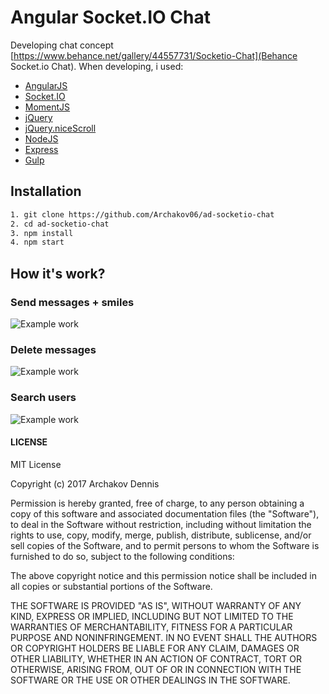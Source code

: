 # Angular Socket.IO Chat

Developing chat concept [https://www.behance.net/gallery/44557731/Socketio-Chat](Behance Socket.io Chat). When developing, i used:

* [AngularJS](http://angularjs.org)
* [Socket.IO](http://socket.io)
* [MomentJS](https://momentjs.com/)
* [jQuery](https://jquery.com/)
* [jQuery.niceScroll](https://github.com/inuyaksa/jquery.nicescroll)
* [NodeJS](http://nodejs.org)
* [Express](http://expressjs.com)
* [Gulp](http://gulpjs.com)

## Installation

```bash
1. git clone https://github.com/Archakov06/ad-socketio-chat
2. cd ad-socketio-chat
3. npm install
4. npm start
```

## How it's work?

### Send messages + smiles
![Example work](https://archakov.im/uploads/ad-socketio-chat-1.gif)


### Delete messages
![Example work](https://archakov.im/uploads/ad-socketio-chat-2.gif)

### Search users

![Example work](https://archakov.im/uploads/ad-socketio-chat-3.gif)

#### LICENSE

MIT License

Copyright (c) 2017 Archakov Dennis

Permission is hereby granted, free of charge, to any person obtaining a copy
of this software and associated documentation files (the "Software"), to deal
in the Software without restriction, including without limitation the rights
to use, copy, modify, merge, publish, distribute, sublicense, and/or sell
copies of the Software, and to permit persons to whom the Software is
furnished to do so, subject to the following conditions:

The above copyright notice and this permission notice shall be included in all
copies or substantial portions of the Software.

THE SOFTWARE IS PROVIDED "AS IS", WITHOUT WARRANTY OF ANY KIND, EXPRESS OR
IMPLIED, INCLUDING BUT NOT LIMITED TO THE WARRANTIES OF MERCHANTABILITY,
FITNESS FOR A PARTICULAR PURPOSE AND NONINFRINGEMENT. IN NO EVENT SHALL THE
AUTHORS OR COPYRIGHT HOLDERS BE LIABLE FOR ANY CLAIM, DAMAGES OR OTHER
LIABILITY, WHETHER IN AN ACTION OF CONTRACT, TORT OR OTHERWISE, ARISING FROM,
OUT OF OR IN CONNECTION WITH THE SOFTWARE OR THE USE OR OTHER DEALINGS IN THE
SOFTWARE.
